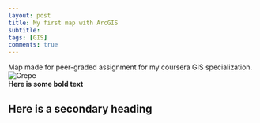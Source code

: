 ```yaml
---
layout: post
title: My first map with ArcGIS
subtitle: 
tags: [GIS]
comments: true
---
```


Map made for peer-graded assignment for my coursera GIS specialization.
![Crepe](/img/map1.jpeg)  
**Here is some bold text**

## Here is a secondary heading


